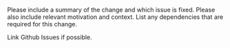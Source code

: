 Please include a summary of the change and which issue is fixed. Please also include relevant motivation and context. List any dependencies that are required for this change.

Link Github Issues if possible.
